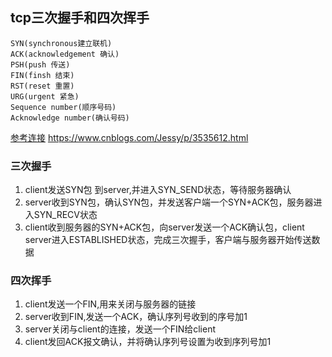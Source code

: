 ## tcp三次握手和四次挥手
    SYN(synchronous建立联机)
    ACK(acknowledgement 确认)
    PSH(push 传送)
    FIN(finsh 结束)
    RST(reset 重置)
    URG(urgent 紧急)
    Sequence number(顺序号码)
    Acknowledge number(确认号码)

[参考连接](https://www.cnblogs.com/Jessy/p/3535612.html) https://www.cnblogs.com/Jessy/p/3535612.html

### 三次握手
1. client发送SYN包 到server,并进入SYN_SEND状态，等待服务器确认
2. server收到SYN包，确认SYN包，并发送客户端一个SYN+ACK包，服务器进入SYN_RECV状态
3. client收到服务器的SYN+ACK包，向server发送一个ACK确认包，client server进入ESTABLISHED状态，完成三次握手，客户端与服务器开始传送数据

### 四次挥手
1. client发送一个FIN,用来关闭与服务器的链接
2. server收到FIN,发送一个ACK，确认序列号收到的序号加1
3. server关闭与client的连接，发送一个FIN给client
4. client发回ACK报文确认，并将确认序列号设置为收到序列号加1


